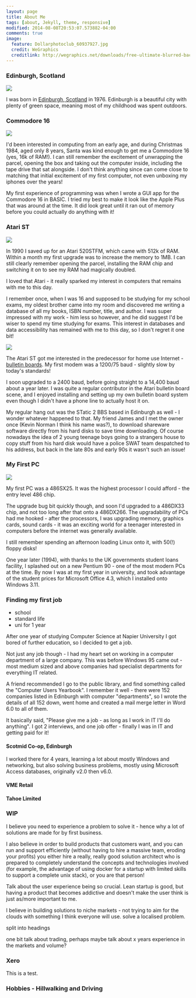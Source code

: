 ```yaml
---
layout: page
title: About Me
tags: [about, Jekyll, theme, responsive]
modified: 2014-08-08T20:53:07.573882-04:00
comments: true
image:
  feature: Dollarphotoclub_60937927.jpg
  credit: WeGraphics
  creditlink: http://wegraphics.net/downloads/free-ultimate-blurred-background-pack/
---
```


### Edinburgh, Scotland
<img src="/images/edinburgh.jpg">

I was born in [Edinburgh, Scotland](https://www.google.com/maps/place/Edinburgh,+City+of+Edinburgh,+UK/@55.9410655,-3.2053836,12z/data=!4m2!3m1!1s0x4887b800a5982623:0x64f2147b7ce71727)
 in 1976. Edinburgh is a beautiful city with plenty of green space, meaning most of
my childhood was spent outdoors.

### Commodore 16

<img src="/images/commodore16.png">

I'd been interested in computing from an early age, and during Christmas 1984, aged only 8 years, Santa was kind enough to
 get me a Commodore 16 (yes, 16k of RAM!). I can still remember the excitement of unwrapping the parcel, opening the box
 and taking out the computer inside, including the tape drive that sat alongside. I don't think anything since can
 come close to matching that initial excitement of my first computer, not even unboxing my iphones over the years!

My first experience of programming was when I wrote a GUI app for the Commodore 16 in BASIC. I tried my best to make it
look like the Apple Plus that was around at the time. It did look great until it ran out of memory
before you could actually do anything with it!

### Atari ST
<img src="/images/atarist.jpg">

In 1990 I saved up for an Atari 520STFM, which came with 512k of RAM. Within a month my first upgrade was to increase
the memory to 1MB. I can still clearly remember opening the parcel, installing the RAM chip and switching it on to see my
RAM had magically doubled.

I loved that Atari - it really sparked my interest in computers that remains with me to this day.

I remember once, when I was 16 and supposed to be studying for my school exams, my oldest brother came into my room and discovered me writing
a database of all my books, ISBN number, title, and author. I was super impressed with my work - him less so however, and he did suggest I'd
be wiser to spend my time studying for exams. This interest in databases and data accessibility has remained with me to this day, so I don't regret
it one bit!

<img src="/images/modem.jpg">

The Atari ST got me interested in the predecessor for home use Internet - [bulletin boards](http://en.wikipedia.org/wiki/Bulletin_board_system). My first modem was a 1200/75 baud - slightly slow by today's
standards!

I soon upgraded to a 2400 baud, before going straight to a 14,400 baud about a year later. I was quite a regular contributor in the Atari
bulletin board scene, and I enjoyed installing and setting up my own bulletin board system even though I didn't have a phone line to actually host it on.

My regular hang out was the STatic 2 BBS based in Edinburgh as well - I wonder whatever happened to that.
My friend James and I met the owner once (Kevin Norman I think his name was?), to download shareware software directly from his hard disks to save time
downloading. Of course nowadays the idea of 2 young teenage boys going to a strangers house to copy stuff from his hard
disk would have a police SWAT team despatched to his address, but back in the late 80s and early 90s it wasn't such an issue!

### My First PC
<img src="/images/486dx33.jpg">

My first PC was a 486SX25. It was the highest processor I could afford - the entry level 486 chip.

The upgrade bug bit quickly though, and soon I'd upgraded to a 486DX33 chip, and not too long after that onto a 486DX266.
The upgradability of PCs had me hooked - after the processors, I was upgrading memory, graphics cards, sound cards - it was
an exciting world for a teenager interested in computers before the internet was generally available.

I still remember spending an afternoon loading Linux onto it, with 50(!) floppy disks!

One year later (1994), with thanks to the UK governments student loans facility, I splashed out on a new Pentium 90 - one
of the most modern PCs at the time. By now I was at my first year in university, and took advantage of the student prices for
Microsoft Office 4.3, which I installed onto Windows 3.11.

### Finding my first job

- school
- standard life
- uni for 1 year

After one year of studying Computer Science at Napier University I got bored of further education, so I decided to get a job.

Not just any job though - I had my heart set on working in a computer department of a large company. This was before Windows 95 came out -
most medium sized and above companies had specialist departments for everything IT related.

A friend recommended I go to the public library, and find something called the "Computer Users Yearbook".
I remember it well - there were 152 companies listed in Edinburgh with computer "departments", so I wrote the details of all 152 down,
went home and created a mail merge letter in Word 6.0 to all of them.

It basically said, "Please give me a job - as long as I work in IT I'll do anything".
I got 2 interviews, and one job offer - finally I was in IT and getting paid for it!

#### Scotmid Co-op, Edinburgh
I worked there for 4 years, learning a lot about mostly Windows and networking, but also solving business problems, mostly
using Microsoft Access databases, originally v2.0 then v6.0.

#### VME Retail


#### Tahoe Limited




### WIP

I believe you need to experience a problem to solve it - hence why a lot of solutions are made for by first business.


I also believe in order to build products that customers want, and you can run and support efficiently (without having
 to hire a massive team, eroding your profits) you either hire a really, really good solution architect who is prepared to completely understand the
concepts and technologies involved (for example, the advantage of using docker for a startup with limited skills to support
a complete unix stack), or you are that person!

Talk about the user experience being so crucial. Lean startup is good, but having a product that becomes addictive and doesn't make
the user think is just as/more important to me.

I believe in building solutions to niche markets - not trying to aim for the clouds with something I think everyone will use. solve a localised problem.

split into headings

one bit talk about trading, perhaps maybe talk about x years experience in the markets and volume?

### Xero
This is a test.

### Hobbies - Hillwalking and Driving
